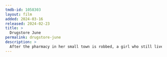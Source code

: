 ```yaml
---
tmdb-id: 1058303
layout: film
added: 2024-03-16
released: 2024-02-23
title: >
  Drugstore June
permalink: drugstore-june
description: >
  After the pharmacy in her small town is robbed, a girl who still lives at home with her parents takes matters into her own hands to solve the crime, while at the same time trying to get over her ex-boyfriend and become more of an adult.
---
```

